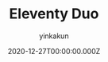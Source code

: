 ---
title: Eleventy Duo
github: https://github.com/yinkakun/eleventy-duo
demo: https://eleventyduo.netlify.app
author: yinkakun
date: 2020-12-27T00:00:00.000Z
ssg:
  - Eleventy
cms:
  - Forestry
category:
  - Blog
description: Eleventy Duo is a minimal and beautiful Eleventy theme for personal blogs.
draft: true
publish_date: '2020-12-27T02:29:57Z'
update_date: '2022-10-07T22:09:17Z'
github_star: 153
github_fork: 35
---